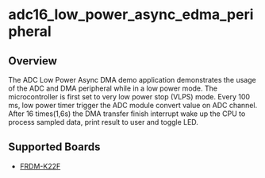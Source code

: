 # adc16_low_power_async_edma_peripheral

## Overview
The ADC Low Power Async DMA demo application demonstrates the usage of the ADC and DMA peripheral while in a low power mode. The
microcontroller is first set to very low power stop (VLPS) mode. Every 100 ms, low power timer trigger the ADC module convert
value on ADC channel. After 16 times(1,6s) the DMA transfer finish interrupt wake up the CPU to process sampled data, print result to
user and toggle LED.

## Supported Boards
- [FRDM-K22F](../../../_boards/frdmk22f/demo_apps/adc16_low_power_async_edma_peripheral/example_board_readme.md)
